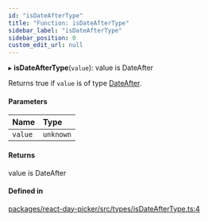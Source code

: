 ```yaml
---
id: "isDateAfterType"
title: "Function: isDateAfterType"
sidebar_label: "isDateAfterType"
sidebar_position: 0
custom_edit_url: null
---
```


▸ **isDateAfterType**(`value`): value is DateAfter

Returns true if `value` is of type [DateAfter](../types/DateAfter).

#### Parameters

| Name | Type |
| :------ | :------ |
| `value` | `unknown` |

#### Returns

value is DateAfter

#### Defined in

[packages/react-day-picker/src/types/isDateAfterType.ts:4](https://github.com/gpbl/react-day-picker/blob/6bc3b9d0/packages/react-day-picker/src/types/isDateAfterType.ts#L4)
